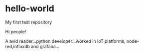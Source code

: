 # hello-world
My first test repository

Hi people!

A avid reader...python developer...worked in IoT platforms, node-red,influxdb and grafana... 
